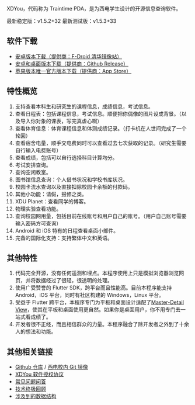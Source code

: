 XDYou，代码称为 Traintime PDA，是为西电学生设计的开源信息查询软件。

最新稳定版：v1.5.2+32
最新测试版：v1.5.3+33

## 软件下载

 - [安卓版本下载（提供商：F-Droid 清华镜像站）](https://mirrors.tuna.tsinghua.edu.cn/fdroid/repo/io.github.benderblog.traintime_pda_303.apk)
 - [安卓和桌面版本下载（提供商：Github Release）](https://github.com/BenderBlog/traintime_pda/releases)
 - [苹果版本唯一官方版本下载（提供商：App Store）](https://apps.apple.com/us/app/xdyou/id6461723688?l=zh-Hans-CN)

## 特性概览

1. 支持查看本科生和研究生的课程信息，成绩信息，考试信息。
2. 查看日程表：包括课程信息，考试信息。顺便把你偶像的图片设成背景。（以及导入你对象的课表，写完真虐心啊）
3. 查看体育信息：体育课程信息和体测成绩记录。（打卡机在人世间完成了一个轮回）
4. 查看宿舍电量，顺手交电费同时可以查看过去七次获取的记录。（研究生需要自行输入电费账号）
5. 查看成绩，包括可以自行选择科目计算均分。
6. 考试安排查询。
7. 查询空闲教室。
8. 图书馆信息查询：个人借书状况和学校书库状况。
9. 校园卡流水查询以及直接扣除校园卡余额的付款码。
10. 其他小功能：请假，报修之类。
11. XDU Planet：查看同学的博客。
12. 物理实验查看功能。
13. 查询校园网用量，包括目前在线账号和用户自己的账号。（用户自己账号需要输入密码方可查询）
14. Android 和 iOS 特有的日程查看桌面小部件。
15. 完备的国际化支持：支持繁体中文和英语。

## 其他特性

1. 代码完全开源，没有任何遥测和埋点。本程序使用上只是模拟浏览器浏览网页，并将数据经过了很轻，很透明的处理。
2. 使用广受赞誉的 Flutter SDK，跨平台而且性能高。目前本程序能支持 Android，iOS 平台，同时有社区构建的 Windows，Linux 平台。
3. 受益于 Flutter 跨平台，本程序专门为平板和桌面设计适配了[Master-Detail View](https://blogs.windows.com/windowsdeveloper/2017/05/01/master-master-detail-pattern/)，使其在平板和桌面使用更自然。如果你是桌面用户，你不用专门去一站式看成绩了。
4. 开发者很不正经，而且相信群众的力量。本程序融合了除开发者之外到了十余人的想法和功能。

## 其他相关链接

 - [Github 仓库](https://github.com/BenderBlog/traintime_pda) / [西电校内 Git 镜像](https://linux.xidian.edu.cn/git/SuperBart/watermeter)
 - [XDYou 软件授权协议](xdyou_eula.md)
 - [常见问题问答](faq.md)
 - [技术终极回顾](https://legacy.superbart.top/writing/Traintime%20PDA%20Ultimate%20Review.html)
 - [涉及到的数据结构](data_structure.md)
